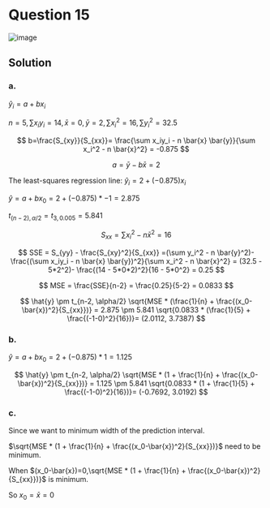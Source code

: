 # Question 15
![image](https://github.com/user-attachments/assets/603bb637-a1e5-4ef9-9f43-034ab48df7f7)

## Solution 
### a.
$\hat{y}_i = a + b x_i$

$n=5, \sum x_iy_i=14,\bar{x}=0, \bar{y}=2,\sum x_i^2=16,\sum y_i^2=32.5$

$$
b=\frac{S_{xy}}{S_{xx}}=  \frac{\sum x_iy_i - n \bar{x} \bar{y}}{\sum x_i^2 - n \bar{x}^2} = -0.875
$$

$$
a = \bar{y} - b \bar{x} = 2
$$

The least-squares regression line: $\hat{y}_i = 2 + (-0.875) x_i$

$\hat{y} = a + bx_0 = 2+(-0.875)*-1 = 2.875$

$t_{(n-2),\alpha/2}=t_{3,0.005}=5.841$

$$
S_{xx} =\sum x_i^2 - n \bar{x}^2 = 16
$$

$$
SSE = S_{yy} - \frac{S_{xy}^2}{S_{xx}} =(\sum y_i^2 - n \bar{y}^2)- \frac{(\sum x_iy_i - n \bar{x} \bar{y})^2}{\sum x_i^2 - n \bar{x}^2} = (32.5 - 5*2^2)- \frac{(14 - 5*0*2)^2}{16 - 5*0^2} = 0.25
$$

$$
MSE = \frac{SSE}{n-2} = \frac{0.25}{5-2} = 0.0833
$$

$$
\hat{y} \pm t_{n-2, \alpha/2}  \sqrt{MSE * (\frac{1}{n} + \frac{(x_0-\bar{x})^2}{S_{xx}})}
= 2.875 \pm 5.841  \sqrt{0.0833 * (\frac{1}{5} + \frac{(-1-0)^2}{16})}= (2.0112, 3.7387)
$$

### b.

$\hat{y} = a + bx_0 = 2+(-0.875)*1 = 1.125$

$$
\hat{y} \pm t_{n-2, \alpha/2}  \sqrt{MSE * (1 + \frac{1}{n} + \frac{(x_0-\bar{x})^2}{S_{xx}})}
= 1.125 \pm 5.841  \sqrt{0.0833 * (1 + \frac{1}{5} + \frac{(-1-0)^2}{16})}= (-0.7692, 3.0192)
$$

### c.
Since we want to minimum width of the prediction interval.

$\sqrt{MSE * (1 + \frac{1}{n} + \frac{(x_0-\bar{x})^2}{S_{xx}})}$ need to be minimum.

When $(x_0-\bar{x})=0,\sqrt{MSE * (1 + \frac{1}{n} + \frac{(x_0-\bar{x})^2}{S_{xx}})}$ is minimum.

So $x_0=\bar{x}=0$
